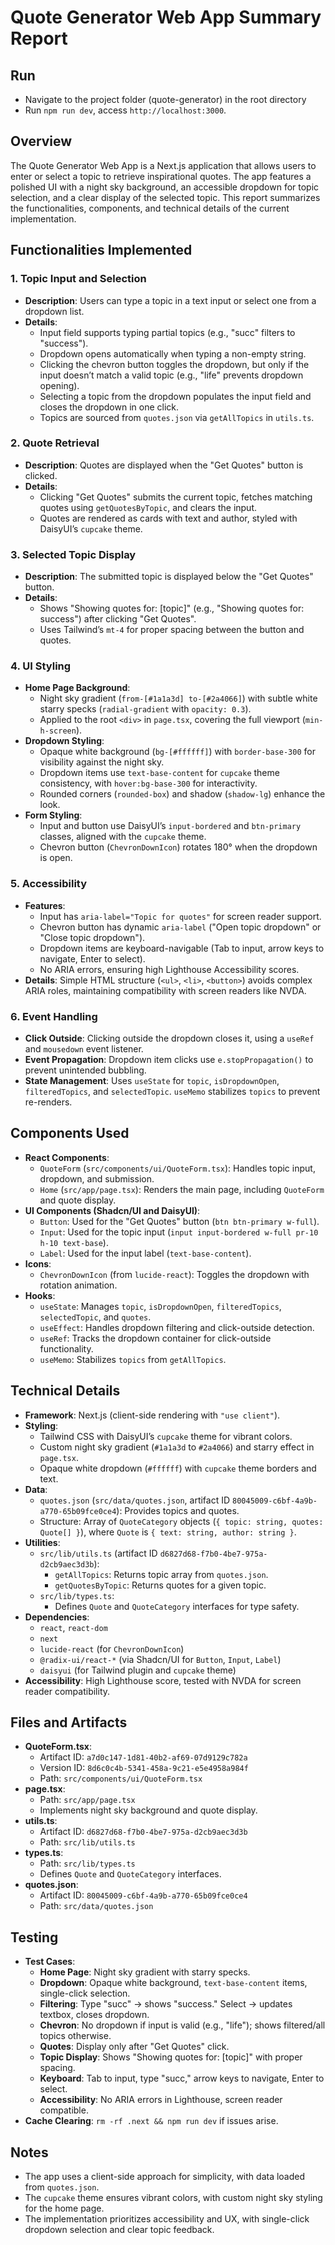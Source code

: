 # Quote Generator Web App Summary Report

## Run
- Navigate to the project folder (quote-generator) in the root directory
- Run `npm run dev`, access `http://localhost:3000`.

## Overview
The Quote Generator Web App is a Next.js application that allows users to enter or select a topic to retrieve inspirational quotes. The app features a polished UI with a night sky background, an accessible dropdown for topic selection, and a clear display of the selected topic. This report summarizes the functionalities, components, and technical details of the current implementation.

## Functionalities Implemented

### 1. Topic Input and Selection
- **Description**: Users can type a topic in a text input or select one from a dropdown list.
- **Details**:
  - Input field supports typing partial topics (e.g., "succ" filters to "success").
  - Dropdown opens automatically when typing a non-empty string.
  - Clicking the chevron button toggles the dropdown, but only if the input doesn’t match a valid topic (e.g., "life" prevents dropdown opening).
  - Selecting a topic from the dropdown populates the input field and closes the dropdown in one click.
  - Topics are sourced from `quotes.json` via `getAllTopics` in `utils.ts`.

### 2. Quote Retrieval
- **Description**: Quotes are displayed when the "Get Quotes" button is clicked.
- **Details**:
  - Clicking "Get Quotes" submits the current topic, fetches matching quotes using `getQuotesByTopic`, and clears the input.
  - Quotes are rendered as cards with text and author, styled with DaisyUI’s `cupcake` theme.

### 3. Selected Topic Display
- **Description**: The submitted topic is displayed below the "Get Quotes" button.
- **Details**:
  - Shows "Showing quotes for: [topic]" (e.g., "Showing quotes for: success") after clicking "Get Quotes".
  - Uses Tailwind’s `mt-4` for proper spacing between the button and quotes.

### 4. UI Styling
- **Home Page Background**:
  - Night sky gradient (`from-[#1a1a3d] to-[#2a4066]`) with subtle white starry specks (`radial-gradient` with `opacity: 0.3`).
  - Applied to the root `<div>` in `page.tsx`, covering the full viewport (`min-h-screen`).
- **Dropdown Styling**:
  - Opaque white background (`bg-[#ffffff]`) with `border-base-300` for visibility against the night sky.
  - Dropdown items use `text-base-content` for `cupcake` theme consistency, with `hover:bg-base-300` for interactivity.
  - Rounded corners (`rounded-box`) and shadow (`shadow-lg`) enhance the look.
- **Form Styling**:
  - Input and button use DaisyUI’s `input-bordered` and `btn-primary` classes, aligned with the `cupcake` theme.
  - Chevron button (`ChevronDownIcon`) rotates 180° when the dropdown is open.

### 5. Accessibility
- **Features**:
  - Input has `aria-label="Topic for quotes"` for screen reader support.
  - Chevron button has dynamic `aria-label` ("Open topic dropdown" or "Close topic dropdown").
  - Dropdown items are keyboard-navigable (Tab to input, arrow keys to navigate, Enter to select).
  - No ARIA errors, ensuring high Lighthouse Accessibility scores.
- **Details**: Simple HTML structure (`<ul>`, `<li>`, `<button>`) avoids complex ARIA roles, maintaining compatibility with screen readers like NVDA.

### 6. Event Handling
- **Click Outside**: Clicking outside the dropdown closes it, using a `useRef` and `mousedown` event listener.
- **Event Propagation**: Dropdown item clicks use `e.stopPropagation()` to prevent unintended bubbling.
- **State Management**: Uses `useState` for `topic`, `isDropdownOpen`, `filteredTopics`, and `selectedTopic`. `useMemo` stabilizes `topics` to prevent re-renders.

## Components Used
- **React Components**:
  - `QuoteForm` (`src/components/ui/QuoteForm.tsx`): Handles topic input, dropdown, and submission.
  - `Home` (`src/app/page.tsx`): Renders the main page, including `QuoteForm` and quote display.
- **UI Components (Shadcn/UI and DaisyUI)**:
  - `Button`: Used for the "Get Quotes" button (`btn btn-primary w-full`).
  - `Input`: Used for the topic input (`input input-bordered w-full pr-10 h-10 text-base`).
  - `Label`: Used for the input label (`text-base-content`).
- **Icons**:
  - `ChevronDownIcon` (from `lucide-react`): Toggles the dropdown with rotation animation.
- **Hooks**:
  - `useState`: Manages `topic`, `isDropdownOpen`, `filteredTopics`, `selectedTopic`, and `quotes`.
  - `useEffect`: Handles dropdown filtering and click-outside detection.
  - `useRef`: Tracks the dropdown container for click-outside functionality.
  - `useMemo`: Stabilizes `topics` from `getAllTopics`.

## Technical Details
- **Framework**: Next.js (client-side rendering with `"use client"`).
- **Styling**:
  - Tailwind CSS with DaisyUI’s `cupcake` theme for vibrant colors.
  - Custom night sky gradient (`#1a1a3d` to `#2a4066`) and starry effect in `page.tsx`.
  - Opaque white dropdown (`#ffffff`) with `cupcake` theme borders and text.
- **Data**:
  - `quotes.json` (`src/data/quotes.json`, artifact ID `80045009-c6bf-4a9b-a770-65b09fce0ce4`): Provides topics and quotes.
  - Structure: Array of `QuoteCategory` objects (`{ topic: string, quotes: Quote[] }`), where `Quote` is `{ text: string, author: string }`.
- **Utilities**:
  - `src/lib/utils.ts` (artifact ID `d6827d68-f7b0-4be7-975a-d2cb9aec3d3b`):
    - `getAllTopics`: Returns topic array from `quotes.json`.
    - `getQuotesByTopic`: Returns quotes for a given topic.
  - `src/lib/types.ts`:
    - Defines `Quote` and `QuoteCategory` interfaces for type safety.
- **Dependencies**:
  - `react`, `react-dom`
  - `next`
  - `lucide-react` (for `ChevronDownIcon`)
  - `@radix-ui/react-*` (via Shadcn/UI for `Button`, `Input`, `Label`)
  - `daisyui` (for Tailwind plugin and `cupcake` theme)
- **Accessibility**: High Lighthouse score, tested with NVDA for screen reader compatibility.

## Files and Artifacts
- **QuoteForm.tsx**:
  - Artifact ID: `a7d0c147-1d81-40b2-af69-07d9129c782a`
  - Version ID: `8d6c0c4b-5341-458a-9c21-e5e4958a984f`
  - Path: `src/components/ui/QuoteForm.tsx`
- **page.tsx**:
  - Path: `src/app/page.tsx`
  - Implements night sky background and quote display.
- **utils.ts**:
  - Artifact ID: `d6827d68-f7b0-4be7-975a-d2cb9aec3d3b`
  - Path: `src/lib/utils.ts`
- **types.ts**:
  - Path: `src/lib/types.ts`
  - Defines `Quote` and `QuoteCategory` interfaces.
- **quotes.json**:
  - Artifact ID: `80045009-c6bf-4a9b-a770-65b09fce0ce4`
  - Path: `src/data/quotes.json`

## Testing
- **Test Cases**:
  - **Home Page**: Night sky gradient with starry specks.
  - **Dropdown**: Opaque white background, `text-base-content` items, single-click selection.
  - **Filtering**: Type "succ" → shows "success." Select → updates textbox, closes dropdown.
  - **Chevron**: No dropdown if input is valid (e.g., "life"); shows filtered/all topics otherwise.
  - **Quotes**: Display only after "Get Quotes" click.
  - **Topic Display**: Shows "Showing quotes for: [topic]" with proper spacing.
  - **Keyboard**: Tab to input, type "succ," arrow keys to navigate, Enter to select.
  - **Accessibility**: No ARIA errors in Lighthouse, screen reader compatible.
- **Cache Clearing**: `rm -rf .next && npm run dev` if issues arise.

## Notes
- The app uses a client-side approach for simplicity, with data loaded from `quotes.json`.
- The `cupcake` theme ensures vibrant colors, with custom night sky styling for the home page.
- The implementation prioritizes accessibility and UX, with single-click dropdown selection and clear topic feedback.
